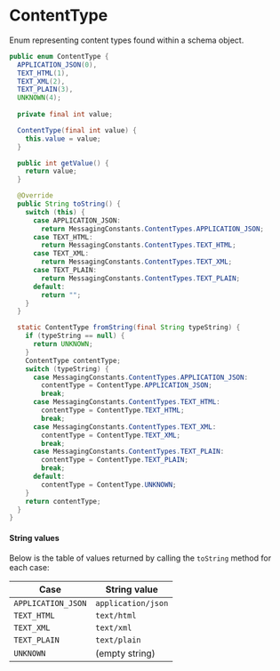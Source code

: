 # ContentType

Enum representing content types found within a schema object.

```java
public enum ContentType {
  APPLICATION_JSON(0),
  TEXT_HTML(1),
  TEXT_XML(2),
  TEXT_PLAIN(3),
  UNKNOWN(4);
  
  private final int value;

  ContentType(final int value) {
    this.value = value;
  }

  public int getValue() {
    return value;
  }

  @Override
  public String toString() {
    switch (this) {
      case APPLICATION_JSON:
        return MessagingConstants.ContentTypes.APPLICATION_JSON;
      case TEXT_HTML:
        return MessagingConstants.ContentTypes.TEXT_HTML;
      case TEXT_XML:
        return MessagingConstants.ContentTypes.TEXT_XML;
      case TEXT_PLAIN:
        return MessagingConstants.ContentTypes.TEXT_PLAIN;
      default:
        return "";
    }
  }

  static ContentType fromString(final String typeString) {
    if (typeString == null) {
      return UNKNOWN;
    }
    ContentType contentType;
    switch (typeString) {
      case MessagingConstants.ContentTypes.APPLICATION_JSON:
        contentType = ContentType.APPLICATION_JSON;
        break;
      case MessagingConstants.ContentTypes.TEXT_HTML:
        contentType = ContentType.TEXT_HTML;
        break;
      case MessagingConstants.ContentTypes.TEXT_XML:
        contentType = ContentType.TEXT_XML;
        break;
      case MessagingConstants.ContentTypes.TEXT_PLAIN:
        contentType = ContentType.TEXT_PLAIN;
        break;
      default:
        contentType = ContentType.UNKNOWN;
    }
    return contentType;
  }
}
```

#### String values

Below is the table of values returned by calling the `toString` method for each case:

| Case | String value |
| ---- | ------------ |
| `APPLICATION_JSON` | `application/json` |
| `TEXT_HTML` | `text/html` |
| `TEXT_XML` | `text/xml` |
| `TEXT_PLAIN` | `text/plain` |
| `UNKNOWN` | (empty string) |
